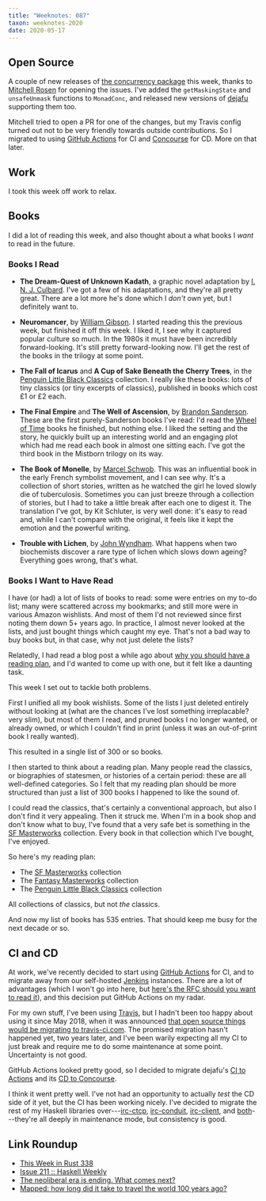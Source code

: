 ```yaml
---
title: "Weeknotes: 087"
taxon: weeknotes-2020
date: 2020-05-17
---
```


## Open Source

A couple of new releases of [the concurrency package][] this week,
thanks to [Mitchell Rosen][] for opening the issues.  I've added the
`getMaskingState` and `unsafeUnmask` functions to `MonadConc`, and
released new versions of [dejafu][] supporting them too.

Mitchell tried to open a PR for one of the changes, but my Travis
config turned out not to be very friendly towards outside
contributions.  So I migrated to using [GitHub Actions][] for CI and
[Concourse][] for CD.  More on that later.

[the concurrency package]: http://hackage.haskell.org/package/concurrency
[dejafu]: https://hackage.haskell.org/package/dejafu
[Mitchell Rosen]: https://github.com/mitchellwrosen
[GitHub Actions]: https://github.com/features/actions
[Concourse]: https://cd.barrucadu.dev/


## Work

I took this week off work to relax.


## Books

I did a lot of reading this week, and also thought about a what books
I *want* to read in the future.

### Books I Read

- **The Dream-Quest of Unknown Kadath**, a graphic novel adaptation by
  [I. N. J. Culbard][].  I've got a few of his adaptations, and
  they're all pretty great.  There are a lot more he's done which I
  *don't* own yet, but I definitely want to.

- **Neuromancer**, by [William Gibson][].  I started reading this the
  previous week, but finished it off this week.  I liked it, I see why
  it captured popular culture so much.  In the 1980s it must have been
  incredibly forward-looking.  It's still pretty forward-looking now.
  I'll get the rest of the books in the trilogy at some point.

- **The Fall of Icarus** and **A Cup of Sake Beneath the Cherry
  Trees**, in the [Penguin Little Black Classics][] collection.  I
  really like these books: lots of tiny classics (or tiny excerpts of
  classics), published in books which cost £1 or £2 each.

- **The Final Empire** and **The Well of Ascension**, by [Brandon
  Sanderson][].  These are the first purely-Sanderson books I've read:
  I'd read the [Wheel of Time][] books he finished, but nothing else.
  I liked the setting and the story, he quickly built up an
  interesting world and an engaging plot which had me read each book
  in almost one sitting each.  I've got the third book in the Mistborn
  trilogy on its way.

- **The Book of Monelle**, by [Marcel Schwob][].  This was an
  influential book in the early French symbolist movement, and I can
  see why.  It's a collection of short stories, written as he watched
  the girl he loved slowly die of tuberculosis.  Sometimes you can
  just breeze through a collection of stories, but I had to take a
  little break after each one to digest it.  The translation I've got,
  by Kit Schluter, is very well done: it's easy to read and, while I
  can't compare with the original, it feels like it kept the emotion
  and the powerful writing.

- **Trouble with Lichen**, by [John Wyndham][].  What happens when two
  biochemists discover a rare type of lichen which slows down ageing?
  Everything goes wrong, that's what.

[I. N. J. Culbard]: https://en.wikipedia.org/wiki/Ian_Culbard
[William Gibson]: https://en.wikipedia.org/wiki/William_Gibson#Neuromancer
[Penguin Little Black Classics]: http://www.littleblackclassics.com/
[Brandon Sanderson]: https://en.wikipedia.org/wiki/Brandon_Sanderson
[Wheel of Time]: https://en.wikipedia.org/wiki/The_Wheel_of_Time
[Marcel Schwob]: https://en.wikipedia.org/wiki/Marcel_Schwob
[John Wyndham]: https://en.wikipedia.org/wiki/John_Wyndham

### Books I Want to Have Read

I have (or had) a lot of lists of books to read: some were entries on
my to-do list; many were scattered across my bookmarks; and still more
were in various Amazon wishlists.  And most of them I'd not reviewed
since first noting them down 5+ years ago.  In practice, I almost
never looked at the lists, and just bought things which caught my eye.
That's not a bad way to buy books but, in that case, why not just
delete the lists?

Relatedly, I had read a blog post a while ago about [why you should
have a reading plan][], and I'd wanted to come up with one, but it
felt like a daunting task.

This week I set out to tackle both problems.

First I unified all my book wishlists.  Some of the lists I just
deleted entirely without looking at (what are the chances I've lost
something irreplacable?  very slim), but most of them I read, and
pruned books I no longer wanted, or already owned, or which I couldn't
find in print (unless it was an out-of-print book I really wanted).

This resulted in a single list of 300 or so books.

I then started to think about a reading plan.  Many people read the
classics, or biographies of statesmen, or histories of a certain
period: these are all well-defined categories.  So I felt that my
reading plan should be more structured than just a list of 300 books I
happened to like the sound of.

I could read the classics, that's certainly a conventional approach,
but also I don't find it very appealing.  Then it struck me.  When I'm
in a book shop and don't know what to buy, I've found that a very safe
bet is something in the [SF Masterworks][] collection.  Every book in
that collection which I've bought, I've enjoyed.

So here's my reading plan:

- The [SF Masterworks][] collection
- The [Fantasy Masterworks][] collection
- The [Penguin Little Black Classics][] collection

All collections of classics, but not *the* classics.

And now my list of books has 535 entries.  That should keep me busy
for the next decade or so.

[why you should have a reading plan]: https://www.artofmanliness.com/articles/why-you-need-a-reading-plan/
[SF Masterworks]: https://en.wikipedia.org/wiki/SF_Masterworks
[Fantasy Masterworks]: https://en.wikipedia.org/wiki/Fantasy_Masterworks


## CI and CD

At work, we've recently decided to start using [GitHub Actions][] for
CI, and to migrate away from our self-hosted [Jenkins][] instances.
There are a lot of advantages (which I won't go into here, but [here's
the RFC should you want to read it][]), and this decision put GitHub
Actions on my radar.

For my own stuff, I've been using [Travis][], but I hadn't been too
happy about using it since May 2018, when it was announced [that open
source things would be migrating to travis-ci.com][].  The promised
migration hasn't happened yet, two years later, and I've been warily
expecting all my CI to just break and require me to do some
maintenance at some point.  Uncertainty is not good.

GitHub Actions looked pretty good, so I decided to migrate dejafu's
[CI to Actions][] and its [CD to Concourse][].

I think it went pretty well.  I've not had an opportunity to actually
*test* the CD side of it yet, but the CI has been working nicely.
I've decided to migrate the rest of my Haskell libraries
over---[irc-ctcp][], [irc-conduit][], [irc-client][], and
[both][]---they're all deeply in maintenance mode, but consistency is
good.

[Jenkins]: https://www.jenkins.io/
[here's the RFC should you want to read it]: https://github.com/alphagov/govuk-rfcs/pull/123
[Travis]: https://travis-ci.org/
[that open source things would be migrating to travis-ci.com]: https://blog.travis-ci.com/2018-05-02-open-source-projects-on-travis-ci-com-with-github-apps
[CI to Actions]: https://github.com/barrucadu/dejafu/pull/321
[CD to Concourse]: https://github.com/barrucadu/barrucadu.dev/compare/22b3ff63833edd658a3b978d6ce70dbb0bd8af61..57ebfcbf9abfd7fdcc8890c9fc3a04f20305bfb0
[irc-ctcp]: https://github.com/barrucadu/irc-ctcp
[irc-conduit]: https://github.com/barrucadu/irc-conduit
[irc-client]: https://github.com/barrucadu/irc-client
[both]: https://github.com/barrucadu/both

## Link Roundup

- [This Week in Rust 338](https://this-week-in-rust.org/blog/2020/05/12/this-week-in-rust-338/)
- [Issue 211 :: Haskell Weekly](https://haskellweekly.news/issue/211.html)
- [The neoliberal era is ending. What comes next?](https://thecorrespondent.com/466/the-neoliberal-era-is-ending-what-comes-next/61655148676-a00ee89a)
- [Mapped: how long did it take to travel the world 100 years ago?](https://www.telegraph.co.uk/travel/news/What-travelling-was-like-100-years-ago/)
